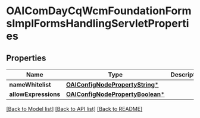 # OAIComDayCqWcmFoundationFormsImplFormsHandlingServletProperties

## Properties
Name | Type | Description | Notes
------------ | ------------- | ------------- | -------------
**nameWhitelist** | [**OAIConfigNodePropertyString***](OAIConfigNodePropertyString.md) |  | [optional] 
**allowExpressions** | [**OAIConfigNodePropertyBoolean***](OAIConfigNodePropertyBoolean.md) |  | [optional] 

[[Back to Model list]](../README.md#documentation-for-models) [[Back to API list]](../README.md#documentation-for-api-endpoints) [[Back to README]](../README.md)


